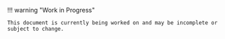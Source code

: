 !!! warning "Work in Progress"

    This document is currently being worked on and may be incomplete or subject to change.